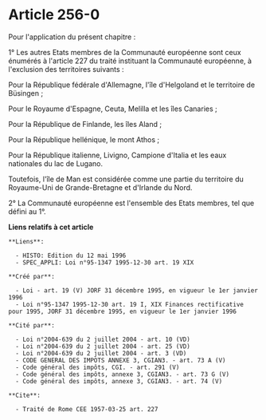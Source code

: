# Article 256-0

Pour l'application du présent chapitre :

1° Les autres Etats membres de la Communauté européenne sont ceux énumérés à l'article 227 du traité instituant la Communauté
européenne, à l'exclusion des territoires suivants :

Pour la République fédérale d'Allemagne, l'île d'Helgoland et le territoire de Büsingen ;

Pour le Royaume d'Espagne, Ceuta, Melilla et les îles Canaries ;

Pour la République de Finlande, les îles Aland ;

Pour la République hellénique, le mont Athos ;

Pour la République italienne, Livigno, Campione d'Italia et les eaux nationales du lac de Lugano.

Toutefois, l'île de Man est considérée comme une partie du territoire du Royaume-Uni de Grande-Bretagne et d'Irlande du Nord.

2° La Communauté européenne est l'ensemble des Etats membres, tel que défini au 1°.

**Liens relatifs à cet article**

	**Liens**:

	  - HISTO: Edition du 12 mai 1996
	  - SPEC_APPLI: Loi n°95-1347 1995-12-30 art. 19 XIX

	**Créé par**:

	  - Loi - art. 19 (V) JORF 31 décembre 1995, en vigueur le 1er janvier 1996
	  - Loi n°95-1347 1995-12-30 art. 19 I, XIX Finances rectificative pour 1995, JORF 31 décembre 1995, en vigueur le 1er janvier 1996

	**Cité par**:

	  - Loi n°2004-639 du 2 juillet 2004 - art. 10 (VD)
	  - Loi n°2004-639 du 2 juillet 2004 - art. 25 (VD)
	  - Loi n°2004-639 du 2 juillet 2004 - art. 3 (VD)
	  - CODE GENERAL DES IMPOTS ANNEXE 3, CGIAN3. - art. 73 A (V)
	  - Code général des impôts, CGI. - art. 291 (V)
	  - Code général des impôts, annexe 3, CGIAN3. - art. 73 G (V)
	  - Code général des impôts, annexe 3, CGIAN3. - art. 74 (V)

	**Cite**:

	  - Traité de Rome CEE 1957-03-25 art. 227
